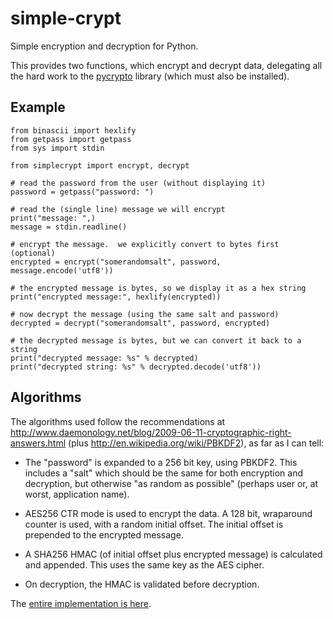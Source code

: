 simple-crypt
============

Simple encryption and decryption for Python.

This provides two functions, which encrypt and decrypt data, delegating all
the hard work to the [pycrypto](https://www.dlitz.net/software/pycrypto)
library (which must also be installed).

Example
-------

    from binascii import hexlify
    from getpass import getpass
    from sys import stdin

    from simplecrypt import encrypt, decrypt

    # read the password from the user (without displaying it)
    password = getpass("password: ")

    # read the (single line) message we will encrypt
    print("message: ",)
    message = stdin.readline()

    # encrypt the message.  we explicitly convert to bytes first (optional)
    encrypted = encrypt("somerandomsalt", password, message.encode('utf8'))

    # the encrypted message is bytes, so we display it as a hex string
    print("encrypted message:", hexlify(encrypted))

    # now decrypt the message (using the same salt and password)
    decrypted = decrypt("somerandomsalt", password, encrypted)

    # the decrypted message is bytes, but we can convert it back to a string
    print("decrypted message: %s" % decrypted)
    print("decrypted string: %s" % decrypted.decode('utf8'))

Algorithms
----------

The algorithms used follow the recommendations at
http://www.daemonology.net/blog/2009-06-11-cryptographic-right-answers.html
(plus http://en.wikipedia.org/wiki/PBKDF2), as far as I can tell:

* The "password" is expanded to a 256 bit key, using PBKDF2.  This includes
  a "salt" which should be the same for both encryption and decryption, but
  otherwise "as random as possible" (perhaps user or, at worst, application
  name).

* AES256 CTR mode is used to encrypt the data.  A 128 bit, wraparound counter
  is used, with a random initial offset.  The initial offset is prepended to
  the encrypted message.

* A SHA256 HMAC (of initial offset plus encrypted message) is calculated and
  appended.  This uses the same key as the AES cipher.

* On decryption, the HMAC is validated before decryption.

The [entire implementation is here](https://github.com/andrewcooke/simple-crypt/blob/master/src/simplecrypt/__init__.py).
